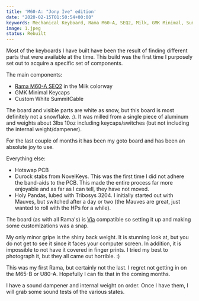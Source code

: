 ```yaml
---
title: 'M60-A: "Jony Ive" edition'
date: "2020-02-15T01:50:54+00:00"
keywords: Mechanical Keyboard, Rama M60-A, SEQ2, Milk, GMK Minimal, SummitCable
image: 1.jpeg
status: Rebuilt
---
```


Most of the keyboards I have built have been the result of finding different parts that were available at the time. This build was the first time I purposely set out to acquire a specific set of components.

The main components:

- [Rama M60-A SEQ2](https://rama.works/#/m60a-seq2/) in the Milk colorway
- GMK Minimal Keycaps
- Custom White SummitCable

The board and visible parts are white as snow, but this board is most definitely not a snowflake. :). It was milled from a single piece of aluminum and weights about 3lbs 10oz including keycaps/switches (but not including the internal weight/dampener).

For the last couple of months it has been my goto board and has been an absolute joy to use.

Everything else:

- Hotswap PCB
- Durock stabs from NovelKeys. This was the first time I did not adhere the band-aids to the PCB. This made the entire process far more enjoyable and as far as I can tell, they have not moved.
- Holy Pandas, lubed with Tribosys 3204. I initially started out with Mauves, but switched after a day or two (the Mauves are great, just wanted to roll with the HPs for a while).

The board (as with all Rama's) is [Via](https://scottw.com/blog/via/) compatible so setting it up and making some customizations was a snap.

My only minor gripe is the shiny back weight. It is stunning look at, but you do not get to see it since it faces your computer screen. In addition, it is impossible to not have it covered in finger prints. I tried my best to photograph it, but they all came out horrible. :)

This was my first Rama, but certainly not the last. I regret not getting in on the M65-B or U80-A. Hopefully I can fix that in the coming months.

I have a sound dampener and internal weight on order. Once I have them, I will grab some sound tests of the various states.
